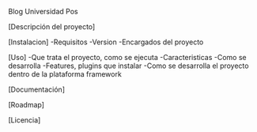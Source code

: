 Blog Universidad Pos

  [Descripción del proyecto]

  [Instalacion]
  -Requisitos
  -Version
  -Encargados del proyecto
  
  [Uso]
  -Que trata el proyecto, como se ejecuta
  -Caracteristicas
  -Como se desarrolla 
  -Features, plugins que instalar
  -Como se desarrolla el proyecto dentro de la plataforma framework
  
  [Documentación]
  
  [Roadmap]
  
  [Licencia]
  
